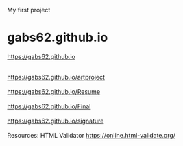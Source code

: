 My first project
# gabs62.github.io

https://gabs62.github.io

<br> https://gabs62.github.io/artproject <br>
<br>https://gabs62.github.io/Resume <br>
<br> https://gabs62.github.io/Final <br>
<br>https://gabs62.github.io/signature <br>
<br>Resources: HTML Validator
https://online.html-validate.org/<br>
